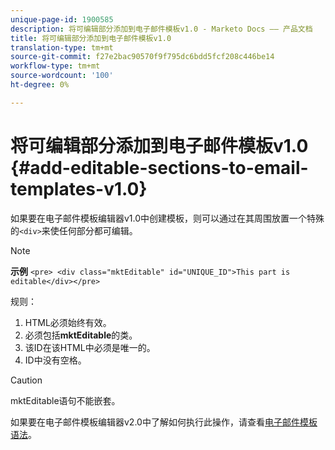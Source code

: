 ```yaml
---
unique-page-id: 1900585
description: 将可编辑部分添加到电子邮件模板v1.0 - Marketo Docs —— 产品文档
title: 将可编辑部分添加到电子邮件模板v1.0
translation-type: tm+mt
source-git-commit: f27e2bac90570f9f795dc6bdd5fcf208c446be14
workflow-type: tm+mt
source-wordcount: '100'
ht-degree: 0%

---
```



# 将可编辑部分添加到电子邮件模板v1.0 {#add-editable-sections-to-email-templates-v1.0}

如果要在电子邮件模板编辑器v1.0中创建模板，则可以通过在其周围放置一个特殊的`<div>`来使任何部分都可编辑。

>[!NOTE]
>
>**示例**
>`<pre> <div class="mktEditable" id="UNIQUE_ID">This part is editable</div></pre>`

规则：

1. HTML必须始终有效。
1. 必须包括&#x200B;**mktEditable**&#x200B;的类。
1. 该ID在该HTML中必须是唯一的。
1. ID中没有空格。

>[!CAUTION]
>
>mktEditable语句不能嵌套。

如果要在电子邮件模板编辑器v2.0中了解如何执行此操作，请查看[电子邮件模板语法](/help/marketo/product-docs/email-marketing/general/email-editor-2/email-template-syntax.md)。
